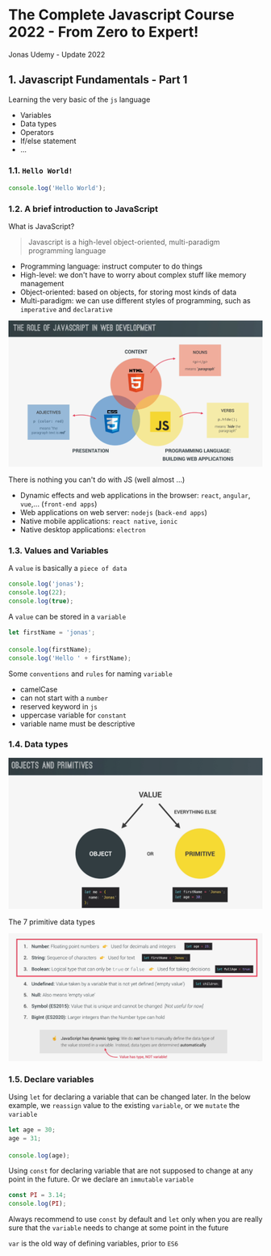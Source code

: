 # The Complete Javascript Course 2022 - From Zero to Expert!

Jonas Udemy - Update 2022

## 1. Javascript Fundamentals - Part 1

Learning the very basic of the `js` language

- Variables
- Data types
- Operators
- If/else statement
- ...

### 1.1. `Hello World!`

```js
console.log('Hello World');
```

### 1.2. A brief introduction to JavaScript

What is JavaScript?

> Javascript is a high-level object-oriented, multi-paradigm programming language

- Programming language: instruct computer to do things
- High-level: we don't have to worry about complex stuff like memory management
- Object-oriented: based on objects, for storing most kinds of data
- Multi-paradigm: we can use different styles of programming, such as `imperative` and `declarative`

![Image](md_assets/role.png)

There is nothing you can't do with JS (well almost ...)

- Dynamic effects and web applications in the browser: `react`, `angular`, `vue`,... (`front-end apps`)
- Web applications on web server: `nodejs` (`back-end apps`)
- Native mobile applications: `react native`, `ionic`
- Native desktop applications: `electron`

### 1.3. Values and Variables

A `value` is basically a `piece of data`

```js
console.log('jonas');
console.log(22);
console.log(true);
```

A `value` can be stored in a `variable`

```js
let firstName = 'jonas';

console.log(firstName);
console.log('Hello ' + firstName);
```

Some `conventions` and `rules` for naming `variable`

- camelCase
- can not start with a `number`
- reserved keyword in `js`
- uppercase variable for `constant`
- variable name must be descriptive

### 1.4. Data types

![Image](md_assets/object.png)

The 7 primitive data types

![Image](md_assets/primitive.png)

### 1.5. Declare variables

Using `let` for declaring a variable that can be changed later. In the below
example, we `reassign` value to the existing `variable`, or we `mutate` the
`variable`

```js
let age = 30;
age = 31;

console.log(age);
```

Using `const` for declaring variable that are not supposed to change at any
point in the future. Or we declare an `immutable` `variable`

```js
const PI = 3.14;
console.log(PI);
```

Always recommend to use `const` by default and `let` only when you are
really sure that the `variable` needs to change at some point
in the future

`var` is the old way of defining variables, prior to `ES6`
